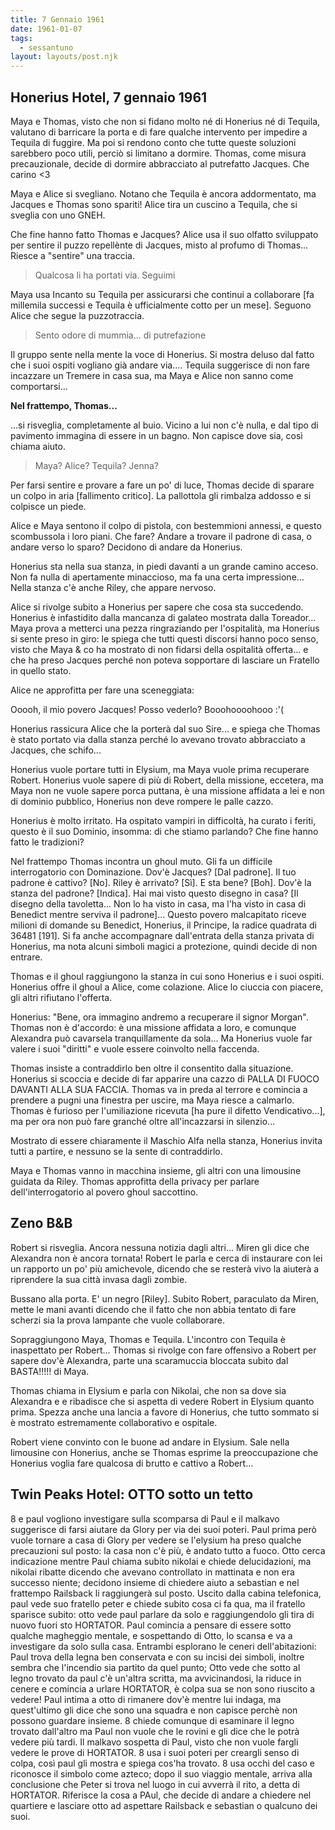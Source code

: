 ```yaml
---
title: 7 Gennaio 1961
date: 1961-01-07
tags:
  - sessantuno
layout: layouts/post.njk
---
```


## Honerius Hotel, 7 gennaio 1961

Maya e Thomas, visto che non si fidano molto né di Honerius né di Tequila, valutano di barricare la porta e di fare qualche intervento per impedire a Tequila di fuggire. Ma poi si rendono conto che tutte queste soluzioni sarebbero poco utili, perciò si limitano a dormire. Thomas, come misura precauzionale, decide di dormire abbracciato al putrefatto Jacques. Che carino <3

Maya e Alice si svegliano. Notano che Tequila è ancora addormentato, ma Jacques e Thomas sono spariti!
Alice tira un cuscino a Tequila, che si sveglia con uno GNEH.

Che fine hanno fatto Thomas e Jacques? Alice usa il suo olfatto sviluppato per sentire il puzzo repellènte di Jacques, misto al profumo di Thomas... Riesce a "sentire" una traccia.

> Qualcosa li ha portati via. Seguimi

Maya usa Incanto su Tequila per assicurarsi che continui a collaborare [fa millemila successi e Tequila è ufficialmente cotto per un mese].
Seguono Alice che segue la puzzotraccia.

> Sento odore di mummia... di putrefazione

Il gruppo sente nella mente la voce di Honerius. Si mostra deluso dal fatto che i suoi ospiti vogliano già andare via....
Tequila suggerisce di non fare incazzare un Tremere in casa sua, ma Maya e Alice non sanno come comportarsi...

**Nel frattempo, Thomas...**

...si risveglia, completamente al buio. Vicino a lui non c'è nulla, e dal tipo di pavimento immagina di essere in un bagno. Non capisce dove sia, così chiama aiuto.

> Maya? Alice? Tequila? Jenna?

Per farsi sentire e provare a fare un po' di luce, Thomas decide di sparare un colpo in aria [fallimento critico]. La pallottola gli rimbalza addosso e si colpisce un piede.

Alice e Maya sentono il colpo di pistola, con bestemmioni annessi, e questo scombussola i loro piani. Che fare? Andare a trovare il padrone di casa, o andare verso lo sparo? Decidono di andare da Honerius.

Honerius sta nella sua stanza, in piedi davanti a un grande camino acceso. Non fa nulla di apertamente minaccioso, ma fa una certa impressione... Nella stanza c'è anche Riley, che appare nervoso.

Alice si rivolge subito a Honerius per sapere che cosa sta succedendo. Honerius è infastidito dalla mancanza di galateo mostrata dalla Toreador... Maya prova a metterci una pezza ringraziando per l'ospitalità, ma Honerius si sente preso in giro: le spiega che tutti questi discorsi hanno poco senso, visto che Maya & co ha mostrato di non fidarsi della ospitalità offerta... e che ha preso Jacques perché non poteva sopportare di lasciare un Fratello in quello stato.

Alice ne approfitta per fare una sceneggiata:

Ooooh, il mio povero Jacques! Posso vederlo? Booohoooohooo :'(

Honerius rassicura Alice che la porterà dal suo Sire... e spiega che Thomas è stato portato via dalla stanza perché lo avevano trovato abbracciato a Jacques, che schifo...

Honerius vuole portare tutti in Elysium, ma Maya vuole prima recuperare Robert. Honerius vuole sapere di più di Robert, della missione, eccetera, ma Maya non ne vuole sapere porca puttana, è una missione affidata a lei e non di dominio pubblico, Honerius non deve rompere le palle cazzo.

Honerius è molto irritato. Ha ospitato vampiri in difficoltà, ha curato i feriti, questo è il suo Dominio, insomma: di che stiamo parlando? Che fine hanno fatto le tradizioni?

Nel frattempo Thomas incontra un ghoul muto. Gli fa un difficile interrogatorio con Dominazione. Dov'è Jacques? [Dal padrone]. Il tuo padrone è cattivo? [No]. Riley è arrivato? [Sì]. E sta bene? [Boh]. Dov'è la stanza del padrone? [Indica]. Hai mai visto questo disegno in casa? [Il disegno della tavoletta... Non lo ha visto in casa, ma l'ha visto in casa di Benedict mentre serviva il padrone]... Questo povero malcapitato riceve milioni di domande su Benedict, Honerius, il Principe, la radice quadrata di 36481 [191].
Si fa anche accompagnare dall'entrata della stanza privata di Honerius, ma nota alcuni simboli magici a protezione, quindi decide di non entrare.

Thomas e il ghoul raggiungono la stanza in cui sono Honerius e i suoi ospiti. Honerius offre il ghoul a Alice, come colazione. Alice lo ciuccia con piacere, gli altri rifiutano l'offerta.

Honerius: "Bene, ora immagino andremo a recuperare il signor Morgan". Thomas non è d'accordo: è una missione affidata a loro, e comunque Alexandra può cavarsela tranquillamente da sola... Ma Honerius vuole far valere i suoi "diritti" e vuole essere coinvolto nella faccenda.

Thomas insiste a contraddirlo ben oltre il consentito dalla situazione. Honerius si scoccia e decide di far apparire una cazzo di PALLA DI FUOCO DAVANTI ALLA SUA FACCIA. Thomas va in preda al terrore e comincia a prendere a pugni una finestra per uscire, ma Maya riesce a calmarlo.
Thomas è furioso per l'umiliazione ricevuta [ha pure il difetto Vendicativo...], ma per ora non può fare granché oltre all'incazzarsi in silenzio...

Mostrato di essere chiaramente il Maschio Alfa nella stanza, Honerius invita tutti a partire, e nessuno se la sente di contraddirlo.

Maya e Thomas vanno in macchina insieme, gli altri con una limousine guidata da Riley. Thomas approfitta della privacy per parlare dell'interrogatorio al povero ghoul saccottino.

## Zeno B&B

Robert si risveglia. Ancora nessuna notizia dagli altri...
Miren gli dice che Alexandra non è ancora tornata!
Robert le parla e cerca di instaurare con lei un rapporto un po' più amichevole, dicendo che se resterà vivo la aiuterà a riprendere la sua città invasa dagli zombie.

Bussano alla porta. E' un negro [Riley]. Subito Robert, paraculato da Miren, mette le mani avanti dicendo che il fatto che non abbia tentato di fare scherzi sia la prova lampante che vuole collaborare.

Sopraggiungono Maya, Thomas e Tequila. L'incontro con Tequila è inaspettato per Robert...
Thomas si rivolge con fare offensivo a Robert per sapere dov'è Alexandra, parte una scaramuccia bloccata subito dal BASTA!!!!! di Maya.

Thomas chiama in Elysium e parla con Nikolai, che non sa dove sia Alexandra e e ribadisce che si aspetta di vedere Robert in Elysium quanto prima.
Spezza anche una lancia a favore di Honerius, che tutto sommato si è mostrato estremamente collaborativo e ospitale.

Robert viene convinto con le buone ad andare in Elysium. Sale nella limousine con Honerius, anche se Thomas esprime la preoccupazione che Honerius voglia fare qualcosa di brutto e cattivo a Robert...

## Twin Peaks Hotel: OTTO sotto un tetto

8 e paul vogliono investigare sulla scomparsa di Paul e il malkavo suggerisce di farsi aiutare da Glory per via dei suoi poteri. Paul prima però vuole tornare a casa di Glory per vedere se l'elysium ha preso qualche precauzioni sul posto: la casa non c'è più, è andato tutto a fuoco. Otto cerca indicazione mentre Paul chiama subito nikolai e chiede delucidazioni, ma nikolai ribatte dicendo che avevano controllato in mattinata e non era successo niente; decidono insieme di chiedere aiuto a sebastian e nel frattempo Railsback li raggiungerà sul posto. Uscito dalla cabina telefonica, paul vede suo fratello peter e chiede subito cosa ci fa qua, ma il fratello sparisce subito: otto vede paul parlare da solo e raggiungendolo gli tira di nuovo fuori sto HORTATOR. Paul comincia a pensare di essere sotto qualche magheggio mentale, e sospettando di Otto, lo scansa e va a investigare da solo sulla casa. Entrambi esplorano le ceneri dell'abitazioni: Paul trova della legna ben conservata e con su incisi dei simboli, inoltre sembra che l'incendio sia partito da quel punto; Otto vede che sotto al legno trovato da paul c'è un'altra scritta, ma avvicinandosi, la riduce in cenere e comincia a urlare HORTATOR, è colpa sua se non sono riuscito a vedere! Paul intima a otto di rimanere dov'è mentre lui indaga, ma quest'ultimo gli dice che sono una squadra e non capisce perchè non possono guardare insieme. 8 chiede comunque di esaminare il legno trovato dall'altro ma Paul non vuole che le rovini e gli dice che le potrà vedere più tardi. Il malkavo sospetta di Paul, visto che non vuole fargli vedere le prove di HORTATOR. 8 usa i suoi poteri per creargli senso di colpa, così paul gli mostra e spiega cos'ha trovato.
8 usa occhi del caso e riconosce il simbolo come azteco; dopo il suo viaggio mentale, arriva alla conclusione che Peter si trova nel luogo in cui avverrà il rito, a detta di HORTATOR. Riferisce la cosa a PAul, che decide di andare a chiedere nel quartiere e lasciare otto ad aspettare Railsback e sebastian o qualcuno dei suoi.